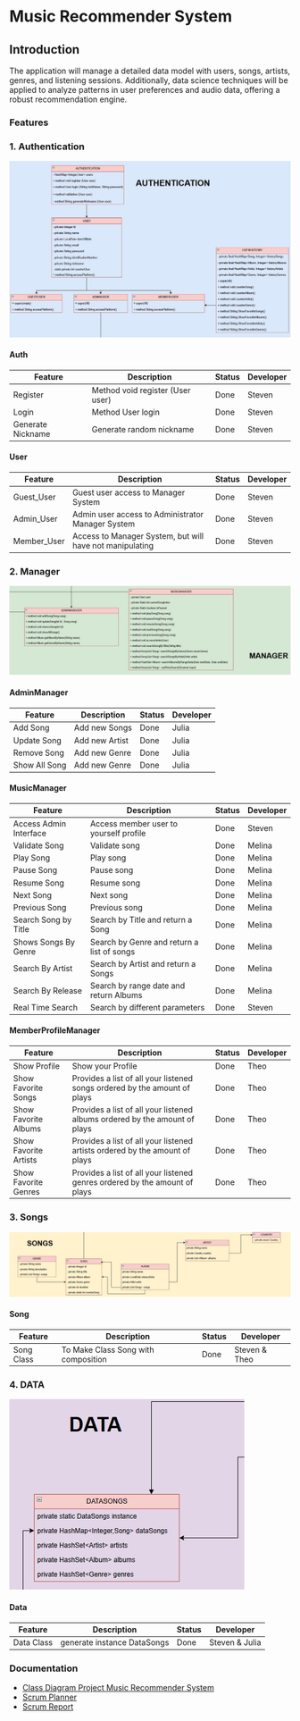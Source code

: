 # Music Recommender System

## Introduction
The application will manage a detailed data model with users, songs, artists, genres, and listening sessions. 
Additionally, data science techniques will be applied to analyze patterns in user preferences and audio data, offering a robust recommendation engine.

### Features

### 1. Authentication
![Auth](img/auth.jpg)

#### Auth

| Feature           | Description                      | Status | Developer |
|-------------------|----------------------------------|--------|-----------|
| Register          | Method void register (User user) | Done   | Steven    |
| Login             | Method User login                | Done   | Steven    |
| Generate Nickname | Generate random nickname         | Done   | Steven    |

#### User

| Feature       | Description                                              | Status | Developer |
|---------------|----------------------------------------------------------|--------|-----------|
| Guest_User    | Guest user access to Manager System                      | Done   | Steven    |  
| Admin_User    | Admin user access to Administrator Manager System        | Done   | Steven    |
| Member_User   | Access to Manager System, but will have not manipulating | Done   | Steven    |


### 2. Manager
![Manager](img/manager.jpg)

#### AdminManager

| Feature       | Description    | Status | Developer |
|---------------|----------------|--------|-----------|
| Add Song      | Add new Songs  | Done   | Julia     |
| Update Song   | Add new Artist | Done   | Julia     |
| Remove Song   | Add new Genre  | Done   | Julia     |
| Show All Song | Add new Genre  | Done   | Julia     |


#### MusicManager

| Feature                | Description                                | Status | Developer |
|------------------------|--------------------------------------------|--|-----------|
| Access Admin Interface | Access member user to yourself profile     | Done | Steven    |
| Validate Song          | Validate song                              | Done | Melina    |
| Play Song              | Play song                                  | Done | Melina    |
| Pause Song             | Pause song                                 | Done | Melina    |
| Resume Song            | Resume song                                | Done | Melina    |
| Next Song              | Next song                                  | Done | Melina    |
| Previous Song          | Previous song                              | Done | Melina    |
| Search Song by Title   | Search by Title and return a Song          | Done | Melina    |
| Shows Songs By Genre   | Search by Genre and return a list of songs | Done | Melina    |
| Search By Artist       | Search by Artist and return a Songs        | Done | Melina    |
| Search By Release      | Search by range date and return Albums     | Done | Melina    |
| Real Time Search       | Search by different parameters             | Done | Steven    |

#### MemberProfileManager

| Feature               | Description                                                                 | Status | Developer |
|-----------------------|-----------------------------------------------------------------------------|--|--------|
| Show Profile          | Show your Profile                                                           | Done | Theo   |
| Show Favorite Songs   | Provides a list of all your listened songs ordered by the amount of plays   | Done | Theo   |
| Show Favorite Albums  | Provides a list of all your listened albums ordered by the amount of plays  | Done | Theo   |
| Show Favorite Artists | Provides a list of all your listened artists ordered by the amount of plays | Done | Theo   |
| Show Favorite Genres  | Provides a list of all your listened genres ordered by the amount of plays  | Done | Theo   | 

### 3. Songs
![Songs](img/songs.jpg)

#### Song

| Feature           | Description                         | Status | Developer     |
|-------------------|-------------------------------------|--------|---------------|
| Song Class        | To Make Class Song with composition | Done   | Steven & Theo |

### 4. DATA
![Data](img/data.jpg)

#### Data

| Feature    | Description                 | Status | Developer      |
|------------|-----------------------------|--------|----------------| 
| Data Class | generate instance DataSongs | Done   | Steven & Julia | 


### Documentation
+ [Class Diagram Project Music Recommender System](https://drive.google.com/file/d/1EfPopsuNGfS590GFdUUheVOVDKjg46cd/view?usp=drive_link)
+ [Scrum Planner](https://docs.google.com/spreadsheets/d/1rEBiQTtqf0slariM-Mr7hmkwMj8jV7SxucW3dnAYtes/edit?usp=sharing)
+ [Scrum Report](https://docs.google.com/document/d/1i74uvANGPbzYQX3pflOqah5UxF3w0kFpW3wvfyKNrE0/edit?usp=sharing)
